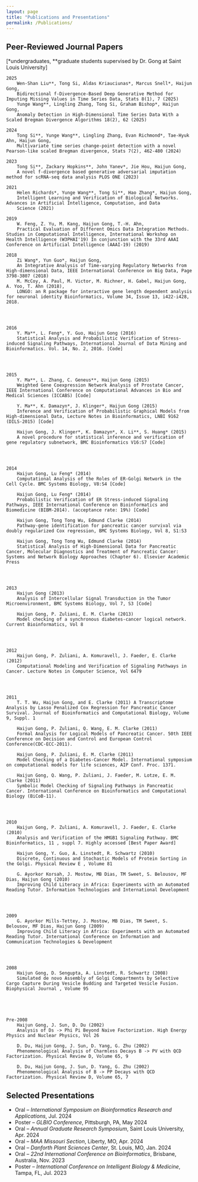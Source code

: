 ```yaml
---
layout: page
title: "Publications and Presentations"
permalink: /Publications/
---
```


##  Peer-Reviewed Journal Papers

[*undergraduates, **graduate students supervised by Dr. Gong at Saint Louis University]


    2025
        Wen-Shan Liu**, Tong Si, Aldas Kriauciunas*, Marcus Snell*, Haijun Gong,
        Bidirectional f-Divergence-Based Deep Generative Method for Imputing Missing Values in Time Series Data, Stats 8(1), 7 (2025)
        Yunge Wang**, Lingling Zhang, Tong Si, Graham Bishop*, Haijun Gong,
        Anomaly Detection in High-Dimensional Time Series Data With a Scaled Bregman Divergence Algorithms 18(2), 62 (2025) 

    2024
        Tong Si**, Yunge Wang**, Lingling Zhang, Evan Richmond*, Tae-Hyuk Ahn, Haijun Gong,
        Multivariate time series change-point detection with a novel Pearson-like scaled Bregman divergence, Stats 7(2), 462-480 (2024)
    	
    2023
        Tong Si**, Zackary Hopkins**, John Yanev*, Jie Hou, Haijun Gong,
        A novel f-divergence based generative adversarial imputation method for scRNA-seq data analysis PLOS ONE (2023)
    	
    2021
        Helen Richards*, Yunge Wang**, Tong Si**, Hao Zhang*, Haijun Gong,
        Intelligent Learning and Verification of Biological Networks. Advances in Artificial Intelligence, Computation, and Data 
        Science (2021)

    2019
        W. Feng, Z. Yu, M. Kang, Haijun Gong, T.-H. Ahn,
        Practical Evaluation of Different Omics Data Integration Methods. Studies in Computational Intelligence, International Workshop on Health Intelligence (W3PHAI'19) In conjunction with the 33rd AAAI Conference on Artificial Intelligence (AAAI-19) (2019)

    2018
        Zi Wang*, Yun Guo*, Haijun Gong,
        An Integrative Analysis of Time-varying Regulatory Networks from High-dimensional Data, IEEE International Conference on Big Data, Page 3798-3807 (2018)
        M. McCoy, A. Paul, M. Victor, M. Richner, H. Gabel, Haijun Gong, A. Yoo, T. Ahn (2018),
        LONGO: an R package for interactive gene length dependent analysis for neuronal identity Bioinformatics, Volume 34, Issue 13, i422-i428, 2018.
    	

     

    2016
        Y. Ma**, L. Feng*, Y. Guo, Haijun Gong (2016)
        Statistical Analysis and Probabilistic Verification of Stress-induced Signaling Pathways, International Journal of Data Mining and Bioinformatics. Vol. 14, No. 2, 2016. [Code]
    	

     

    2015
        Y. Ma**, L. Zhang, C. Geneus**, Haijun Gong (2015)
        Weighted Gene Coexpression Network Analysis of Prostate Cancer, IEEE International Conference on Computational Advances in Bio and Medical Sciences (ICCABS) [Code]
    	
        Y. Ma**, K. Damazyn*, J. Klinger*, Haijun Gong (2015)
        Inference and Verification of Probabilistic Graphical Models from High-dimensional Data, Lecture Notes in Bioinformatics, LNBI 9162 (DILS-2015) [Code]
    	
        Haijun Gong, J. Klinger*, K. Damazyn*, X. Li**, S. Huang* (2015)
        A novel procedure for statistical inference and verification of gene regulatory subnetwork, BMC Bioinformatics V16:S7 [Code]
    	

     

    2014
        Haijun Gong, Lu Feng* (2014)
        Computational Analysis of the Roles of ER-Golgi Network in the Cell Cycle. BMC Systems Biology, V8:S4 [Code]
    	
        Haijun Gong, Lu Feng* (2014)
        Probabilistic Verification of ER Stress-induced Signaling Pathways, IEEE International Conference on Bioinformatics and Biomedicine (BIBM-2014). (acceptance rate: 19%) [Code]
    	
        Haijun Gong, Tong Tong Wu, Edmund Clarke (2014)
        Pathway-gene identification for pancreatic cancer survival via doubly regularized Cox regression, BMC Systems Biology, Vol 8, S1:S3
    	
        Haijun Gong, Tong Tong Wu, Edmund Clarke (2014)
        Statistical Analysis of High-Dimensional Data for Pancreatic Cancer, Molecular Diagnostics and Treatment of Pancreatic Cancer: Systems and Network Biology Approaches (Chapter 6). Elsevier Academic Press
    	

     

    2013
        Haijun Gong (2013)
        Analysis of Intercellular Signal Transduction in the Tumor Microenvironment, BMC Systems Biology, Vol 7, S3 [Code]
    	
        Haijun Gong, P. Zuliani, E. M. Clarke (2013)
        Model checking of a synchronous diabetes-cancer logical network. Current Bioinformatics, Vol 8
    	

     

    2012
        Haijun Gong, P. Zuliani, A. Komuravell, J. Faeder, E. Clarke (2012)
        Computational Modeling and Verification of Signaling Pathways in Cancer. Lecture Notes in Computer Science, Vol 6479
    	

     

    2011
        T. T. Wu, Haijun Gong, and E. Clarke (2011) A Transcriptome Analysis by Lasso Penalized Cox Regression for Pancreatic Cancer Survival. Journal of Bioinformatics and Computational Biology, Volume 9, Suppl. 1
    	
        Haijun Gong, P. Zuliani, Q. Wang, E. M. Clarke (2011)
        Formal Analysis for Logical Models of Pancreatic Cancer. 50th IEEE Conference on Decision and Control and European Control Conference(CDC-ECC-2011).
    	
        Haijun Gong, P. Zuliani, E. M. Clarke (2011)
        Model Checking of a Diabetes-Cancer Model. International symposium on computational models for life sciences, AIP Conf. Proc. 1371.
    	
        Haijun Gong, Q. Wang, P. Zuliani, J. Faeder, M. Lotze, E. M. Clarke (2011)
        Symbolic Model Checking of Signaling Pathways in Pancreatic Cancer. International Conference on Bioinformatics and Computational Biology (BiCoB-11).
    	

     

    2010
        Haijun Gong, P. Zuliani, A. Komuravell, J. Faeder, E. Clarke (2010)
        Analysis and Verification of the HMGB1 Signaling Pathway. BMC Bioinformatics, 11 , suppl 7. Highly accessed [Best Paper Award]
    	
        Haijun Gong, Y. Guo, A. Linstedt, R. Schwartz (2010)
        Discrete, Continuous and Stochastic Models of Protein Sorting in the Golgi. Physical Review E , Volume 81
    	
        G. Ayorkor Korsah, J. Mostow, MB Dias, TM Sweet, S. Belousov, MF Dias, Haijun Gong (2010)
        Improving Child Literacy in Africa: Experiments with an Automated Reading Tutor. Information Technologies and International Development
    	

     

    2009
        G. Ayorkor Mills-Tettey, J. Mostow, MB Dias, TM Sweet, S. Belousov, MF Dias, Haijun Gong (2009)
        Improving Child Literacy in Africa: Experiments with an Automated Reading Tutor. International Conference on Information and Communication Technologies & Development
    	

     

    2008
        Haijun Gong, D. Sengupta, A. Linstedt, R. Schwartz (2008)
        Simulated de novo Assembly of Golgi Compartments by Selective Cargo Capture During Vesicle Budding and Targeted Vesicle Fusion. Biophysical Journal , Volume 95

    	

     

    Pre-2008
        Haijun Gong, J. Sun, D. Du (2002)
        Analysis of Ds -> Phi Pi Beyond Naive Factorization. High Energy Physics and Nuclear Physics, Vol 26
    	
        D. Du, Haijun Gong, J. Sun, D. Yang, G. Zhu (2002)
        Phenomenological Analysis of Charmless Decays B -> PV with QCD Factorization. Physical Review D, Volume 65, 9
    	
        D. Du, Haijun Gong, J. Sun, D. Yang, G. Zhu (2002)
        Phenomenological Analysis of B -> PP Decays with QCD Factorization. Physical Review D, Volume 65, 7
    	

##  Selected Presentations

- Oral – *International Symposium on Bioinformatics Research and Applications*, Jul. 2024  
- Poster – *GLBIO Conference*, Pittsburgh, PA, May 2024  
- Oral – *Annual Graduate Research Symposium*, Saint Louis University, Apr. 2024  
- Oral – *MAA Missouri Section*, Liberty, MO, Apr. 2024  
- Oral – *Danforth Plant Sciences Center*, St. Louis, MO, Jan. 2024  
- Oral – *22nd International Conference on Bioinformatics*, Brisbane, Australia, Nov. 2023  
- Poster – *International Conference on Intelligent Biology & Medicine*, Tampa, FL, Jul. 2023
